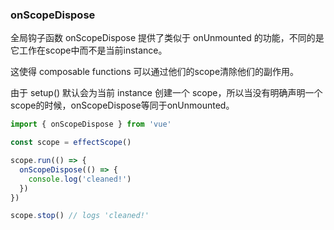 ### onScopeDispose

全局钩子函数 onScopeDispose 提供了类似于 onUnmounted 的功能，不同的是它工作在scope中而不是当前instance。

这使得 composable functions 可以通过他们的scope清除他们的副作用。

由于 setup() 默认会为当前 instance 创建一个 scope，所以当没有明确声明一个scope的时候，onScopeDispose等同于onUnmounted。


```js
import { onScopeDispose } from 'vue'

const scope = effectScope()

scope.run(() => {
  onScopeDispose(() => {
    console.log('cleaned!')
  })
})

scope.stop() // logs 'cleaned!'

```